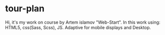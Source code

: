 # tour-plan
Hi, it's my work on course by Artem islamov "Web-Start". 
In this work using: HTML5, css(Sass, Scss), JS. 
Adaptive for mobile displays and Desktop.

